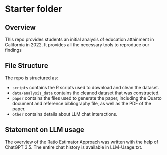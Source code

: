 # Starter folder

## Overview

This repo provides students an initial analysis of education attainment in California in 2022. It provides all the necessary tools to reproduce our findings


## File Structure

The repo is structured as:

-   `scripts` contains the R scripts used to download and clean the dataset.
-   `data/analysis_data` contains the cleaned dataset that was constructed.
-   `paper` contains the files used to generate the paper, including the Quarto document and reference bibliography file, as well as the PDF of the paper. 
-   `other` contains details about LLM chat interactions.


## Statement on LLM usage

The overview of the Ratio Estimator Approach was written with the help of ChatGPT 3.5. The entire chat history is available in LLM-Usage.txt.


